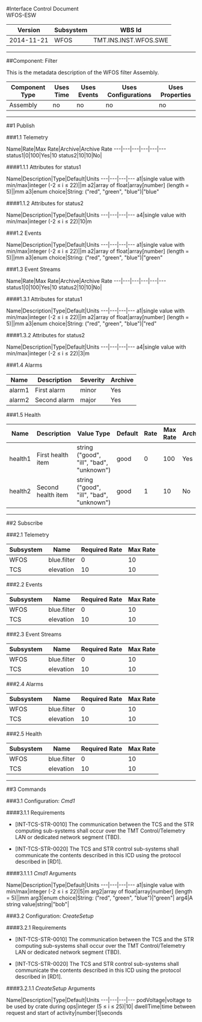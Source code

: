 #Interface Control Document <br> WFOS-ESW

 Version | Subsystem | WBS Id
 ---|---|---
2014-11-21 | WFOS | TMT.INS.INST.WFOS.SWE

---

##Component: Filter

This is the metadata description of the WFOS filter Assembly.


Component Type | Uses Time | Uses Events | Uses Configurations | Uses Properties
---|---|---|---|---
Assembly | no | no | no | no

---

##1 Publish


###1.1 Telemetry

Name|Rate|Max Rate|Archive|Archive Rate
---|---|---|---|---|---
status1|0|100|Yes|10
status2|10|10|No|

####1.1.1 Attributes for status1

Name|Description|Type|Default|Units
---|---|---|---
a1|single value with min/max|integer (-2 ≤ i ≤ 22)||m
a2|array of float|array[number] (length = 5)||mm
a3|enum choice|String: ("red", "green", "blue")|"blue"

####1.1.2 Attributes for status2

Name|Description|Type|Default|Units
---|---|---|---
a4|single value with min/max|integer (-2 ≤ i ≤ 22)|10|m


###1.2 Events

Name|Description|Type|Default|Units
---|---|---|---
a1|single value with min/max|integer (-2 ≤ i ≤ 22)||m
a2|array of float|array[number] (length = 5)||mm
a3|enum choice|String: ("red", "green", "blue")|"green"



###1.3 Event Streams

Name|Rate|Max Rate|Archive|Archive Rate
---|---|---|---|---|---
status1|0|100|Yes|10
status2|10|10|No|

####1.3.1 Attributes for status1

Name|Description|Type|Default|Units
---|---|---|---
a1|single value with min/max|integer (-2 ≤ i ≤ 22)||m
a2|array of float|array[number] (length = 5)||mm
a3|enum choice|String: ("red", "green", "blue")|"red"

####1.3.2 Attributes for status2

Name|Description|Type|Default|Units
---|---|---|---
a4|single value with min/max|integer (-2 ≤ i ≤ 22)|3|m



###1.4 Alarms

Name|Description|Severity|Archive
---|---|---|---
alarm1|First alarm|minor|Yes
alarm2|Second alarm|major|Yes



###1.5 Health

Name|Description|Value Type|Default|Rate|Max Rate|Archive|Archive Rate
---|---|---|---|---|---|---|---
health1|First health item|string ("good", "ill", "bad", "unknown")|good|0|100|Yes|10
health2|Second health item|string ("good", "ill", "bad", "unknown")|good|1|10|No|1


---


##2 Subscribe


###2.1 Telemetry

Subsystem|Name|Required Rate|Max Rate
---|---|---|---
WFOS|blue.filter|0|10
TCS|elevation|10|10


###2.2 Events

Subsystem|Name|Required Rate|Max Rate
---|---|---|---
WFOS|blue.filter|0|10
TCS|elevation|10|10



###2.3 Event Streams

Subsystem|Name|Required Rate|Max Rate
---|---|---|---
WFOS|blue.filter|0|10
TCS|elevation|10|10



###2.4 Alarms

Subsystem|Name|Required Rate|Max Rate
---|---|---|---
WFOS|blue.filter|0|10
TCS|elevation|10|10


###2.5 Health

Subsystem|Name|Required Rate|Max Rate
---|---|---|---
WFOS|blue.filter|0|10
TCS|elevation|10|10


---

##3 Commands


###3.1 Configuration: *Cmd1*

####3.1.1 Requirements

* [INT-TCS-STR-0010] The communication between the TCS and the STR computing sub-systems shall occur over the TMT Control/Telemetry LAN or dedicated network segment (TBD).

* [INT-TCS-STR-0020] The TCS and STR control sub-systems shall communicate the contents described in this ICD using the protocol described in [RD1].

####3.1.1.1 *Cmd1* Arguments

Name|Description|Type|Default|Units
---|---|---|---
a1|single value with min/max|integer (-2 ≤ i ≤ 22)|5|m
arg2|array of float|array[number] (length = 5)||mm
arg3|enum choice|String: ("red", "green", "blue")|"green"|
arg4|A string value|string|"bob"|




###3.2 Configuration: *CreateSetup*

####3.2.1 Requirements

* [INT-TCS-STR-0010] The communication between the TCS and the STR computing sub-systems shall occur over the TMT Control/Telemetry LAN or dedicated network segment (TBD).

* [INT-TCS-STR-0020] The TCS and STR control sub-systems shall communicate the contents described in this ICD using the protocol described in [RD1].

####3.2.1.1 *CreateSetup* Arguments

Name|Description|Type|Default|Units
---|---|---|---
podVoltage|voltage to be used by crate during ops|integer (5 ≤ i ≤ 25)|10|
dwellTime|time between request and start of activity|number|1|seconds
